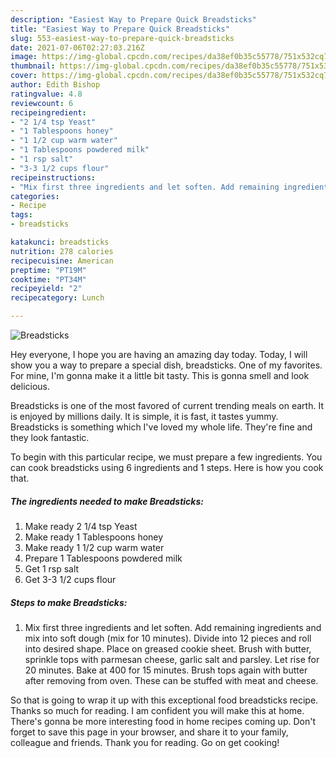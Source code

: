 ```yaml
---
description: "Easiest Way to Prepare Quick Breadsticks"
title: "Easiest Way to Prepare Quick Breadsticks"
slug: 553-easiest-way-to-prepare-quick-breadsticks
date: 2021-07-06T02:27:03.216Z
image: https://img-global.cpcdn.com/recipes/da38ef0b35c55778/751x532cq70/breadsticks-recipe-main-photo.jpg
thumbnail: https://img-global.cpcdn.com/recipes/da38ef0b35c55778/751x532cq70/breadsticks-recipe-main-photo.jpg
cover: https://img-global.cpcdn.com/recipes/da38ef0b35c55778/751x532cq70/breadsticks-recipe-main-photo.jpg
author: Edith Bishop
ratingvalue: 4.8
reviewcount: 6
recipeingredient:
- "2 1/4 tsp Yeast"
- "1 Tablespoons honey"
- "1 1/2 cup warm water"
- "1 Tablespoons powdered milk"
- "1 rsp salt"
- "3-3 1/2 cups flour"
recipeinstructions:
- "Mix first three ingredients and let soften. Add remaining ingredients and mix into soft dough (mix for 10 minutes). Divide into 12 pieces and roll into desired shape. Place on greased cookie sheet. Brush with butter, sprinkle tops with parmesan cheese, garlic salt and parsley. Let rise for 20 minutes. Bake at 400 for 15 minutes. Brush tops again with butter after removing from oven. These can be stuffed with meat and cheese."
categories:
- Recipe
tags:
- breadsticks

katakunci: breadsticks 
nutrition: 278 calories
recipecuisine: American
preptime: "PT19M"
cooktime: "PT34M"
recipeyield: "2"
recipecategory: Lunch

---
```



![Breadsticks](https://img-global.cpcdn.com/recipes/da38ef0b35c55778/751x532cq70/breadsticks-recipe-main-photo.jpg)

Hey everyone, I hope you are having an amazing day today. Today, I will show you a way to prepare a special dish, breadsticks. One of my favorites. For mine, I'm gonna make it a little bit tasty. This is gonna smell and look delicious.



Breadsticks is one of the most favored of current trending meals on earth. It is enjoyed by millions daily. It is simple, it is fast, it tastes yummy. Breadsticks is something which I've loved my whole life. They're fine and they look fantastic.


To begin with this particular recipe, we must prepare a few ingredients. You can cook breadsticks using 6 ingredients and 1 steps. Here is how you cook that.

<!--inarticleads1-->

##### The ingredients needed to make Breadsticks:

1. Make ready 2 1/4 tsp Yeast
1. Make ready 1 Tablespoons honey
1. Make ready 1 1/2 cup warm water
1. Prepare 1 Tablespoons powdered milk
1. Get 1 rsp salt
1. Get 3-3 1/2 cups flour




<!--inarticleads2-->

##### Steps to make Breadsticks:

1. Mix first three ingredients and let soften. Add remaining ingredients and mix into soft dough (mix for 10 minutes). Divide into 12 pieces and roll into desired shape. Place on greased cookie sheet. Brush with butter, sprinkle tops with parmesan cheese, garlic salt and parsley. Let rise for 20 minutes. Bake at 400 for 15 minutes. Brush tops again with butter after removing from oven. These can be stuffed with meat and cheese.




So that is going to wrap it up with this exceptional food breadsticks recipe. Thanks so much for reading. I am confident you will make this at home. There's gonna be more interesting food in home recipes coming up. Don't forget to save this page in your browser, and share it to your family, colleague and friends. Thank you for reading. Go on get cooking!
